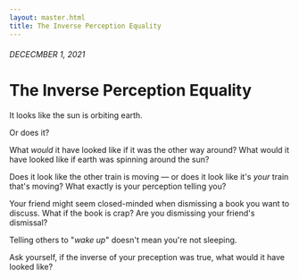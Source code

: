 ```yaml
---
layout: master.html
title: The Inverse Perception Equality
---
```


###### DECECMBER 1, 2021

# The Inverse Perception Equality

It looks like the sun is orbiting earth.

Or does it?

What *would* it have looked like if it was the other way around? What would it have looked like if earth was spinning around the sun?

Does it look like the other train is moving — or does it look like it's *your* train that's moving? What exactly is your perception telling you?

Your friend might seem closed-minded when dismissing a book you want to discuss. What if the book is crap? Are you dismissing your friend's dismissal?

Telling others to "*wake up*" doesn't mean you're not sleeping.

Ask yourself, if the inverse of your preception was true, what would it have looked like?
